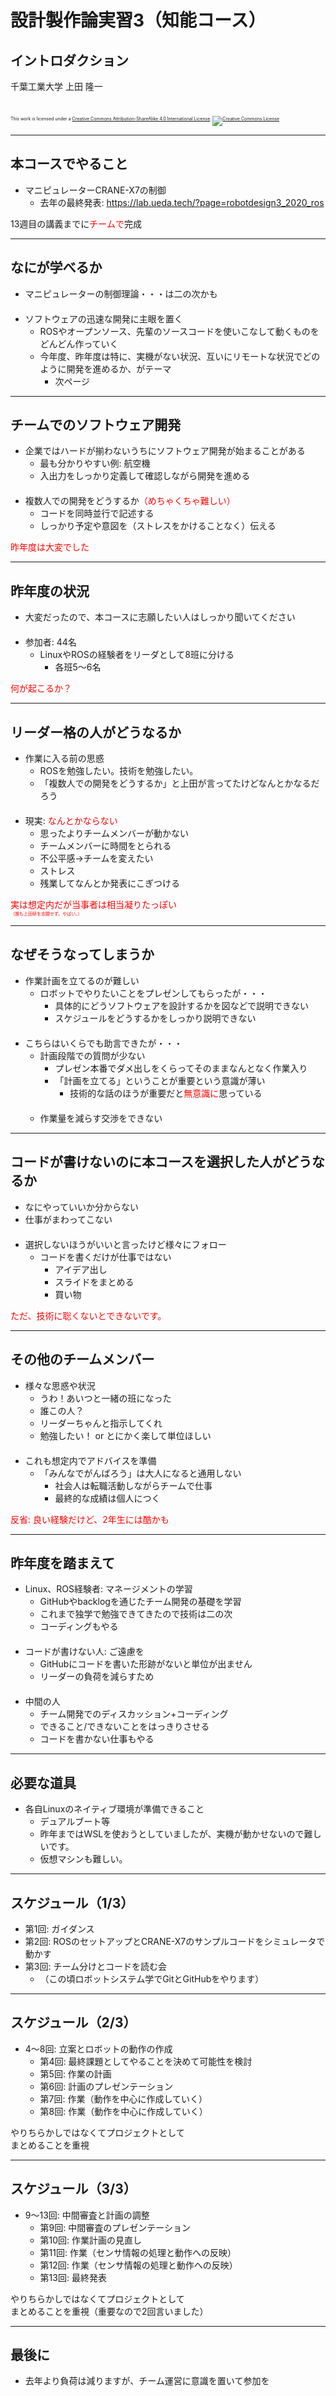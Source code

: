 # 設計製作論実習3（知能コース）

## イントロダクション

千葉工業大学 上田 隆一

<br />

<p style="font-size:50%">
This work is licensed under a <a rel="license" href="http://creativecommons.org/licenses/by-sa/4.0/">Creative Commons Attribution-ShareAlike 4.0 International License</a>.
<a rel="license" href="http://creativecommons.org/licenses/by-sa/4.0/">
<img alt="Creative Commons License" style="border-width:0" src="https://i.creativecommons.org/l/by-sa/4.0/88x31.png" /></a>
</p>

---

## 本コースでやること

* マニピュレーターCRANE-X7の制御
    * 去年の最終発表: https://lab.ueda.tech/?page=robotdesign3_2020_ros


13週目の講義までに<span style="color:red">チームで</span>完成

---

## なにが学べるか

* マニピュレーターの制御理論・・・は二の次かも<br />　
* ソフトウェアの迅速な開発に主眼を置く
    * ROSやオープンソース、先輩のソースコードを使いこなして動くものをどんどん作っていく
    * 今年度、昨年度は特に、実機がない状況、互いにリモートな状況でどのように開発を進めるか、がテーマ
        * 次ページ


---

## チームでのソフトウェア開発

* 企業ではハードが揃わないうちにソフトウェア開発が始まることがある
    * 最も分かりやすい例: 航空機
    * 入出力をしっかり定義して確認しながら開発を進める<br />　
* 複数人での開発をどうするか<span style="color:red">（めちゃくちゃ難しい）</span>
    * コードを同時並行で記述する
    * しっかり予定や意図を（ストレスをかけることなく）伝える

<span style="color:red">昨年度は大変でした</span>

---

## 昨年度の状況

* 大変だったので、本コースに志願したい人はしっかり聞いてください<br />　
* 参加者: 44名
    * LinuxやROSの経験者をリーダとして8班に分ける
        * 各班5〜6名

<span style="color:red">何が起こるか？</span>

---

## リーダー格の人がどうなるか

* 作業に入る前の思惑
    * ROSを勉強したい。技術を勉強したい。
    * 「複数人での開発をどうするか」と上田が言ってたけどなんとかなるだろう<br />　
* 現実: <span style="color:red">なんとかならない</span>
    * 思ったよりチームメンバーが動かない
    * チームメンバーに時間をとられる
    * 不公平感→チームを変えたい
    * ストレス
    * 残業してなんとか発表にこぎつける

<span style="color:red">実は想定内だが当事者は相当凝りたっぽい<br /><span style="font-size:50%">（誰も上田研を志願せず。やばい。）</span></span>

---

## なぜそうなってしまうか

* 作業計画を立てるのが難しい
    * ロボットでやりたいことをプレゼンしてもらったが・・・
        * 具体的にどうソフトウェアを設計するかを図などで説明できない
        * スケジュールをどうするかをしっかり説明できない<br />　
* こちらはいくらでも助言できたが・・・
    * 計画段階での質問が少ない
        * プレゼン本番でダメ出しをくらってそのままなんとなく作業入り
        * 「計画を立てる」ということが重要という意識が薄い
            * 技術的な話のほうが重要だと<span style="color:red">無意識に</span>思っている<br />　
    * 作業量を減らす交渉をできない

---

## コードが書けないのに本コースを選択した人がどうなるか

* なにやっていいか分からない
* 仕事がまわってこない<br />　
* 選択しないほうがいいと言ったけど様々にフォロー
    * コードを書くだけが仕事ではない
        * アイデア出し
        * スライドをまとめる
        * 買い物

<span style="color:red">ただ、技術に聡くないとできないです。</span>


---

## その他のチームメンバー

* 様々な思惑や状況
    * うわ！あいつと一緒の班になった
    * 誰この人？
    * リーダーちゃんと指示してくれ
    * 勉強したい！ or とにかく楽して単位ほしい<br />　
* これも想定内でアドバイスを準備
    * 「みんなでがんばろう」は大人になると通用しない
        * 社会人は転職活動しながらチームで仕事
        * 最終的な成績は個人につく

<span style="color:red">反省: 良い経験だけど、2年生には酷かも</span>

---

## 昨年度を踏まえて

* Linux、ROS経験者: マネージメントの学習
    * GitHubやbacklogを通じたチーム開発の基礎を学習
    * これまで独学で勉強できてきたので技術は二の次
    * コーディングもやる<br />　
* コードが書けない人: ご遠慮を
    * GitHubにコードを書いた形跡がないと単位が出ません
    * リーダーの負荷を減らすため<br />　
* 中間の人
    * チーム開発でのディスカッション+コーディング
    * できること/できないことをはっきりさせる
    * コードを書かない仕事もやる

---

## 必要な道具

* 各自Linuxのネイティブ環境が準備できること
    * デュアルブート等
    * 昨年まではWSLを使おうとしていましたが、実機が動かせないので難しいです。
    * 仮想マシンも難しい。

---

## スケジュール（1/3）

* 第1回: ガイダンス
* 第2回: ROSのセットアップとCRANE-X7のサンプルコードをシミュレータで動かす
* 第3回: チーム分けとコードを読む会
    * （この頃ロボットシステム学でGitとGitHubをやります）

---

## スケジュール（2/3）

* 4〜8回: 立案とロボットの動作の作成
    * 第4回: 最終課題としてやることを決めて可能性を検討
    * 第5回: 作業の計画
    * 第6回: 計画のプレゼンテーション
    * 第7回: 作業（動作を中心に作成していく）
    * 第8回: 作業（動作を中心に作成していく）

やりちらかしではなくてプロジェクトとして<br />まとめることを重視

---

## スケジュール（3/3）

* 9〜13回: 中間審査と計画の調整
    * 第9回: 中間審査のプレゼンテーション
    * 第10回: 作業計画の見直し
    * 第11回: 作業（センサ情報の処理と動作への反映）
    * 第12回: 作業（センサ情報の処理と動作への反映）
    * 第13回: 最終発表

やりちらかしではなくてプロジェクトとして<br />まとめることを重視（重要なので2回言いました）

---

## 最後に

* 去年より負荷は減りますが、チーム運営に意識を置いて参加を
